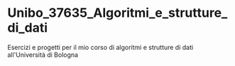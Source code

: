 # Unibo_37635_Algoritmi_e_strutture_di_dati
Esercizi e progetti per il mio corso di algoritmi e strutture di dati all'Università di Bologna
